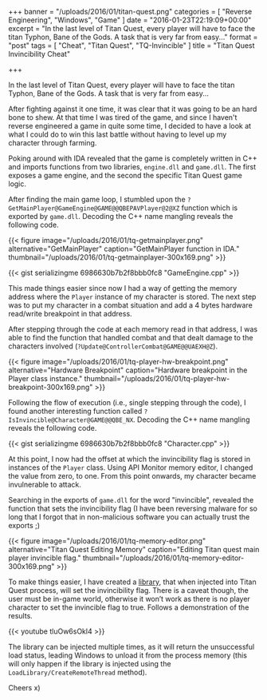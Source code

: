 +++
banner = "/uploads/2016/01/titan-quest.png"
categories = [ "Reverse Engineering", "Windows", "Game" ]
date = "2016-01-23T22:19:09+00:00"
excerpt = "In the last level of Titan Quest, every player will have to face the titan Typhon, Bane of the Gods. A task that is very far from easy..."
format = "post"
tags = [ "Cheat", "Titan Quest", "TQ-Invincible" ]
title = "Titan Quest Invincibility Cheat"

+++

In the last level of Titan Quest, every player will have to face the titan Typhon, Bane of the Gods. A task that is very far from easy...

<!--more-->

After fighting against it one time, it was clear that it was going to be an hard bone to shew. At that time I was tired of the game, and since I haven't reverse engineered a game in quite some time, I decided to have a look at what I could do to win this last battle without having to level up my character through farming.

<div class="row">
  <div class="col-md-7 col-sm-6">
    <p>Poking around with IDA revealed that the game is completely written in C++ and imports functions from two libraries, <code>engine.dll</code> and <code>game.dll</code>. The first exposes a game engine, and the second the specific Titan Quest game logic.</p>
    <p>After finding the main game loop, I stumbled upon the <code>?GetMainPlayer@GameEngine@GAME@@QBEPAVPlayer@2@XZ</code> function which is exported by <code>game.dll</code>. Decoding the C++ name mangling reveals the following code.</p>
  </div>
  <div class="col-md-5 col-sm-6">
  {{< figure image="/uploads/2016/01/tq-getmainplayer.png" alternative="GetMainPlayer" caption="GetMainPlayer function in IDA." thumbnail="/uploads/2016/01/tq-getmainplayer-300x169.png" >}}
  </div>
</div>

{{< gist serializingme 6986630b7b2f8bbb0fc8 "GameEngine.cpp" >}}

<div class="row">
  <div class="col-md-7 col-sm-6">
    <p>This made things easier since now I had a way of getting the memory address where the <code>Player</code> instance of my character is stored. The next step was to put my character in a combat situation and add a 4 bytes hardware read/write breakpoint in that address.</p>
    <p>After stepping through the code at each memory read in that address, I was able to find the function that handled combat and that dealt damage to the characters involved (<code>?Update@ControllerCombat@GAME@@UAEXH@Z</code>).</p>
  </div>
  <div class="col-md-5 col-sm-6">
  {{< figure image="/uploads/2016/01/tq-player-hw-breakpoint.png" alternative="Hardware Breakpoint" caption="Hardware breakpoint in the Player class instance." thumbnail="/uploads/2016/01/tq-player-hw-breakpoint-300x169.png" >}}
  </div>
</div>

Following the flow of execution (i.e., single stepping through the code), I found another interesting function called `?IsInvincible@Character@GAME@@QBE_NX`. Decoding the C++ name mangling reveals the following code.

{{< gist serializingme 6986630b7b2f8bbb0fc8 "Character.cpp" >}}

<div class="row">
  <div class="col-md-7 col-sm-6">
    <p>At this point, I now had the offset at which the invincibility flag is stored in instances of the <code>Player</code> class. Using API Monitor memory editor, I changed the value from zero, to one. From this point onwards, my character became invulnerable to attack.</p>
    <p>Searching in the exports of <code>game.dll</code> for the word "invincible", revealed the function that sets the invincibility flag (I have been reversing malware for so long that I forgot that in non-malicious software you can actually trust the exports ;)</p>
  </div>
  <div class="col-md-5 col-sm-6">
  {{< figure image="/uploads/2016/01/tq-memory-editor.png" alternative="Titan Quest Editing Memory" caption="Editing Titan quest main player invincible flag." thumbnail="/uploads/2016/01/tq-memory-editor-300x169.png" >}}
  </div>
</div>

To make things easier, I have created a [library][1], that when injected into Titan Quest process, will set the invincibility flag. There is a caveat though, the user must be in-game world, otherwise it won&#8217;t work as there is no player character to set the invincible flag to true. Follows a demonstration of the results.

<div class="thumbnail">
{{< youtube tluOw6sOkl4 >}}
</div>

The library can be injected multiple times, as it will return the unsuccessful load status, leading Windows to unload it from the process memory (this will only happen if the library is injected using the `LoadLibrary/CreateRemoteThread` method).

Cheers x)

[1]: /project/tq-invincible "Project Page"
